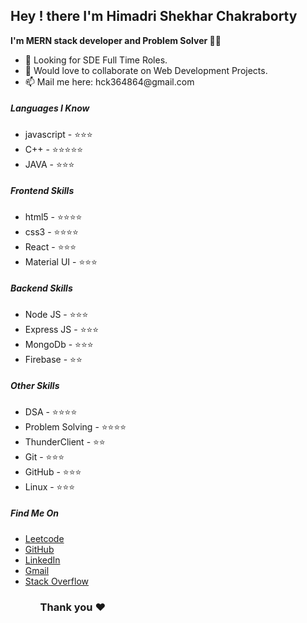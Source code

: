 <h2>Hey ! there  I'm Himadri Shekhar Chakraborty</h2>

<b>I'm MERN stack developer and Problem Solver 🐱‍💻</b>

<ul>
<li>👀 Looking for SDE Full Time Roles.</li>
<li>💞️ Would love to collaborate on Web Development Projects.</li>
<li>📫 Mail me here: hck364864@gmail.com</li>
</ul>
 
<h5>Languages I Know</h5>
<ul>
<li>javascript - ⭐⭐⭐</li>
<li>C++ - ⭐⭐⭐⭐⭐</li>
<li>JAVA - ⭐⭐⭐</li>
</ul>

<h5>Frontend Skills</h5>
<ul>
<li>html5 - ⭐⭐⭐⭐</li>
<li>css3 - ⭐⭐⭐⭐</li>
<li>React - ⭐⭐⭐</li>
<li>Material UI - ⭐⭐⭐</li>
</ul>

<h5>Backend Skills</h5>
<ul>
<li>Node JS - ⭐⭐⭐</li>
<li>Express JS - ⭐⭐⭐</li>
<li>MongoDb - ⭐⭐⭐</li>
<li>Firebase - ⭐⭐</li>
</ul>

<h5>Other Skills</h5>
<ul>
<li>DSA - ⭐⭐⭐⭐</li>
<li>Problem Solving - ⭐⭐⭐⭐</li>
<li>ThunderClient - ⭐⭐</li>
<li>Git - ⭐⭐⭐</li>
<li>GitHub - ⭐⭐⭐</li>
<li>Linux - ⭐⭐⭐</li>
</ul>

<h5>Find Me On</h5>
<ul>
<li><a href="https://leetcode.com/sky_walkerCh/">Leetcode</a></li>
<li><a href="https://github.com/codeAlpha776Himadri/">GitHub</a></li>
<li><a href="https://www.linkedin.com/in/himadrichakraborty7/">LinkedIn</a></li>
<li><a href="https://mailto:hck364864@gmail.com">Gmail</a></li>
<li><a href="https://stackoverflow.com/users/16233444/himadri-chakraborty">Stack Overflow</a></li>
<ul/>


<h3>Thank you ❤️</h3>
